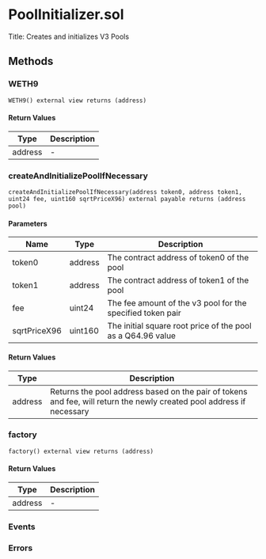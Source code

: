 
# PoolInitializer.sol
Title: Creates and initializes V3 Pools

## Methods
### WETH9
```solidity
WETH9() external view returns (address)
```
#### Return Values

| Type | Description |
|---|---|
address | - |

### createAndInitializePoolIfNecessary
```solidity
createAndInitializePoolIfNecessary(address token0, address token1, uint24 fee, uint160 sqrtPriceX96) external payable returns (address pool)
```
#### Parameters

| Name | Type | Description |
|---|---|---|
| token0 | address | The contract address of token0 of the pool |
| token1 | address | The contract address of token1 of the pool |
| fee | uint24 | The fee amount of the v3 pool for the specified token pair |
| sqrtPriceX96 | uint160 | The initial square root price of the pool as a Q64.96 value |

#### Return Values

| Type | Description |
|---|---|
address | Returns the pool address based on the pair of tokens and fee, will return the newly created pool address if necessary |

### factory
```solidity
factory() external view returns (address)
```
#### Return Values

| Type | Description |
|---|---|
address | - |


### Events

### Errors

